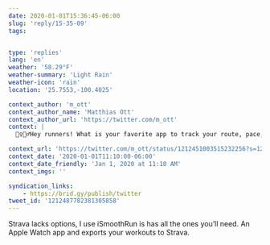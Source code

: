 ```yaml
---
date: 2020-01-01T15:36:45-06:00
slug: 'reply/15-35-09'
tags:


type: 'replies'
lang: 'en'
weather: '58.29°F'
weather-summary: 'Light Rain'
weather-icon: 'rain'
location: '25.7553,-100.4025'

context_author: 'm_ott'
context_author_name: 'Matthias Ott'
context_author_url: 'https://twitter.com/m_ott'
context: |
  🏃‍♀️🏃‍♂️Hey runners! What is your favorite app to track your route, pace, and progress over time?

context_url: 'https://twitter.com/m_ott/status/1212451003515232256?s=12'
context_date: '2020-01-01T11:10:00-06:00'
context_date_friendly: 'Jan 1, 2020 at 11:10 AM'
context_imgs: ''

syndication_links:
    - https://brid.gy/publish/twitter
tweet_id: '1212487782381305858'
---
```

Strava lacks options, I use iSmoothRun is has all the ones you’ll need. An Apple Watch app and exports your workouts to Strava.
